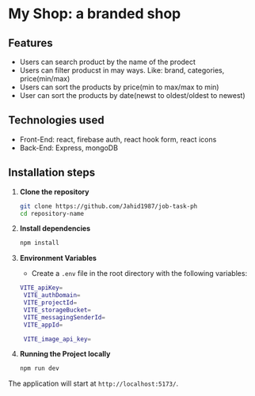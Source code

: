 # My Shop: a branded shop

## Features

- Users can search product by the name of the prodect
- Users can filter producst in may ways. Like: brand, categories, price(min/max)
- Users can sort the products by price(min to max/max to min)
- User can sort the products by date(newst to oldest/oldest to newest)

## Technologies used

- Front-End: react, firebase auth, react hook form, react icons
- Back-End: Express, mongoDB

## Installation steps

1. **Clone the repository**

   ```bash
   git clone https://github.com/Jahid1987/job-task-ph
   cd repository-name
   ```

2. **Install dependencies**

   ```bash
   npm install
   ```

3. **Environment Variables**

   - Create a `.env` file in the root directory with the following variables:

   ```bash
   VITE_apiKey=
    VITE_authDomain=
    VITE_projectId=
    VITE_storageBucket=
    VITE_messagingSenderId=
    VITE_appId=

    VITE_image_api_key=
   ```

4. **Running the Project locally**

   ```bash
   npm run dev
   ```

The application will start at `http://localhost:5173/`.
